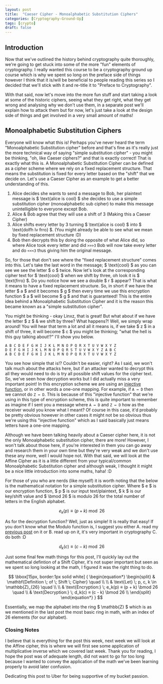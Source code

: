 ```yaml
---
layout: post
title:  "Caeser Cipher - Monoalphabetic Substitution Ciphers"
categories: [Cryptography-Ground-Up]
tags: [crypto]
draft: false
---
```


## Introduction

Now that we've outlined the history behind cryptography quite thoroughly, we're going to get stuck into some of the more "fun" elements of cryptography. I really wanted this course to be a cryptography ground up course which is why we spent so long on the preface side of things however I think that it is/will be beneficial to people reading this series so I decided that we'll stick with it and re-title it to "Preface to Cryptography".

With that said, now let's move into the more fun stuff and start taking a look at some of the historic ciphers, seeing what they get right, what they get wrong and analysing why we don't use them, in a separate post we'll explain how to attack them but for now, let's just take a look at the design side of things and get involved in a very small amount of maths!

## Monoalphabetic Substitution Ciphers

Everyone will know what this is! Perhaps you've never heard the term "Monoalphabetic Substitution cipher" before and that's fine as it's really just the more technical way of saying "simple substitution cipher" - you might be thinking, "oh, like Caeser ciphers?" and that is exactly correct! That is exactly what this is. A Monoalphabetic Substitution Cipher can be defined as a cipher scheme where we rely on a fixed replacement structure. That means the substitution is fixed for every letter based on the "shift" that we decide on. Let's use a Caeser Cipher as an example to get a better understanding of this.

1. Alice decides she wants to send a message to Bob, her plaintext message is $ \text{alice is cool} $ she decides to use a simple substitution cipher (monoalphabetic sub cipher) to make this message unintelligible to everyone except Bob.
2. Alice & Bob agree that they will use a shift of 3 (Making this a Caeser Cipher)
3. Alice shifts every letter by 3 turning $ \text{alice is cool} $ into $ \text{dolfh lv frro} $. (You might already be able to see what we mean by fixed replacement structure :D)
4. Bob then decrypts this by doing the opposite of what Alice did, so where Alice took every letter and did `>>>3` Bob will now take every letter and do `<<<3` thus giving him the original message.

So, for those that don't see where the "fixed replacement structure" comes into this. Let's take the last word in the message; $ \text{cool} $ as you can see we see the letter $ o $ twice. Now let's look at the corresponding cipher text for $ \text{cool} $ when we shift by three, oh look it is $ \text{frro} $. Do you notice how we see a double $ r $ appear? That is what it means to have a fixed replacement structure. So, in short if we have the letter $ a $ and it becomes $ g $ then every time we use this encryption function $ a $ will become $ g $ and that is guaranteed! This is the entire idea behind a Monoalphabetic Substitution Cipher and it is the reason this became known as a "simple substitution cipher".

You might be thinking - okay Linxz, that is great! But what about if we have the letter $ z $ & we shift by three? What happens?! Well, we simply wrap around! You will hear that term a lot and all it means is, if we take $ z $ in a shift of three, it will become $ c $ you might be thinking; "what the hell is this guy talking about!?" I'll show you below.

```
A B C D E F G H I J K L M N O P Q R X T U V W X Y Z
D E F G H I J K L M N O P Q R S T U V W X Y Z A B C
A B C D E F G H I J K L M N O P Q R X T U V W X Y Z
```

You see how simple that is!? Couldn't be easier, right? As I said, we won't talk much about the attacks here, but if an attacker wanted to decrypt this all they would need to do is try all possible shift values for the cipher text. So, we've seen how decryption works but I did actually miss a very important point! In this encryption scheme we are using an [injective function](https://en.wikipedia.org/wiki/Injective_function), or in other words a one-one mapping. For example, if `A ↔ D` then we cannot do `Z ↔ D`. This is because of this "injective function" that we're using in this type of encryption scheme, this is quite important to remember as imagine if I sent you a message where `A ↔ D` and `Z ↔ D` how as the receiver would you know what I meant? Of course in this case, it'd probably be pretty obvious however in other cases it might not be so obvious thus we're using this "injective function" which as I said basically just means letters have a one-one mapping.

Although we have been talking heavily about a Caeser cipher here, it is not the only Monoalphabetic substitution cipher, there are more! However, I won't talk about those here, if you're interested in them you can go away and research them in your own time but they're very weak and we don't use these any more, well I would hope not. With that said, we will look at the Affine Cipher as it is a little different from your typical/common Monoalphabetic Substitution cipher and although weak, I thought it might be a nice little introduction into some maths, haha! :D

For those of you who are nerds (like myself) it is worth noting that the below is the mathematical notation for a simple substitution cipher. Where $ e $ is our encryption function, $ p $ is our input text/plaintext, $ k $ is our key/shift value and $ \bmod 26 $ is modulo 26 for the total number of letters in the English alphabet.

$$ e_k(p) ≡ (p + k) \bmod 26 $$

As for the decryption function? Well, just as simple! It is really that easy! If you don't know what the Modulo function is, I suggest you either A. read my [previous post](https://linxz.co.uk/cryptography%20ground%20up/2019/01/30/CGU-Entry-03.html) on it or B. read up on it, it's very important in cryptography C. do both :D

$$ d_k(c) ≡ (c - k) \bmod 26 $$

Just some final few math things for this post, I'll quickly lay out the mathematical defintion of a Shift Cipher, it's not super important but seen as we spent so long looking at the math, I figured it was the right thing to do.

$$ \bbox[15px, border:1px solid white]
{
\begin{equation*}
\begin{split}
& \mathbf{Definition \; of \; Shift \; Cipher} \quad \\
\\
& \text{Let} \; p, c, k \in \mathbb{Z}_{26} \quad \\
\\
& \text{Encryption:} \; e_k(p) ≡ (p + k) \bmod 26 \quad \\
& \text{Decryption:} \; d_k(c) ≡ (c - k) \bmod 26 \\
\end{split}
\end{equation*}
}
$$

Essentially, we map the alphabet into the ring $ \mathbb{Z} $ which is as we mentioned in the last post the most basic ring in math, with an index of 26 elements (for our alphabet).

### Closing Notes

I believe that is everything for the post this week, next week we will look at the Affine cipher, this is where we will first see some application of multiplicative inverse which we covered last week. Thank you for reading, I hope the post was of adequate length, did not want to go for too long because I wanted to convey the application of the math we've been learning properly to avoid later confusion.

Dedicating this post to Uber for being supportive of my bucket passion.
